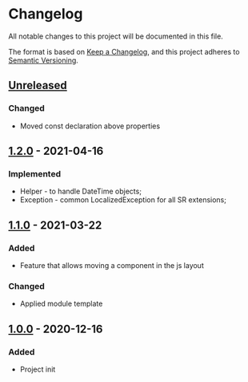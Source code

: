 # Changelog
All notable changes to this project will be documented in this file.

The format is based on [Keep a Changelog](https://keepachangelog.com/en/1.0.0/),
and this project adheres to [Semantic Versioning](https://semver.org/spec/v2.0.0.html).

## [Unreleased]
### Changed
- Moved const declaration above properties 

## [1.2.0] - 2021-04-16
### Implemented
- Helper - to handle DateTime objects;
- Exception - common LocalizedException for all SR extensions;

## [1.1.0] - 2021-03-22
### Added
- Feature that allows moving a component in the js layout

### Changed
- Applied module template

## [1.0.0] - 2020-12-16
### Added
- Project init


[Unreleased]: https://github.com/studioraz/magento2-base/compare/1.2.0...HEAD
[1.2.0]: https://github.com/studioraz/magento2-base/compare/1.1.0...1.2.0
[1.1.0]: https://github.com/studioraz/magento2-base/compare/1.0.0...1.1.0
[1.0.0]: https://github.com/studioraz/magento2-base/releases/tag/1.0.0
